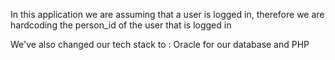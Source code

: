 In this application we are assuming that a user is logged in, therefore we are hardcoding the person_id of the user that is logged in

We've also changed our tech stack to : Oracle for our database and PHP 

